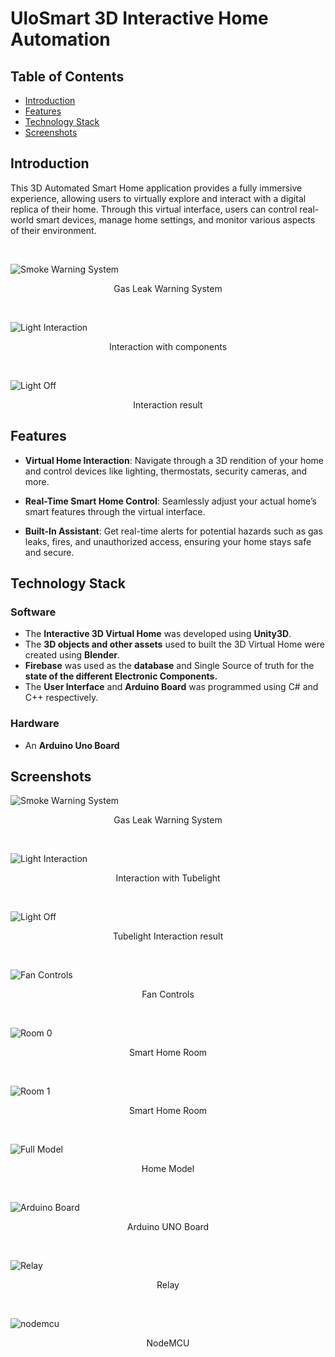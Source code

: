 # UloSmart 3D Interactive Home Automation
## Table of Contents
- [Introduction](#introduction)
- [Features](#features)
- [Technology Stack](#technology-stack)
- [Screenshots](#screenshots)

## Introduction
This 3D Automated Smart Home application provides a fully immersive experience, allowing users to virtually explore and interact with a digital replica of their home. Through this virtual interface, users can control real-world smart devices, manage home settings, and monitor various aspects of their environment.

<br />

![Smoke Warning System](readme_images/smoke_warning_system.jpg)
<p align="middle">Gas Leak Warning System</p>
<br />

![Light Interaction](readme_images/light_interaction.jpg)
<p align="middle">Interaction with components</p>
<br />

![Light Off](readme_images/light_off.jpg)
<p align="middle">Interaction result</p>

## Features
- **Virtual Home Interaction**: Navigate through a 3D rendition of your home and control devices like lighting, thermostats, security cameras, and more.

- **Real-Time Smart Home Control**: Seamlessly adjust your actual home’s smart features through the virtual interface.

- **Built-In Assistant**: Get real-time alerts for potential hazards such as gas leaks, fires, and unauthorized access, ensuring your home stays safe and secure.

## Technology Stack
### Software
- The **Interactive 3D Virtual Home** was developed using **Unity3D**.
- The **3D objects and other assets** used to built the 3D Virtual Home were created using **Blender**.
- **Firebase** was used as the **database** and Single Source of truth for the **state of the different Electronic Components.**
- The **User Interface** and **Arduino Board** was programmed using C# and C++ respectively.

### Hardware
- An **Arduino Uno Board**

## Screenshots
![Smoke Warning System](readme_images/smoke_warning_system.jpg)
<p align="middle">Gas Leak Warning System</p>
<br />

![Light Interaction](readme_images/light_interaction.jpg)
<p align="middle">Interaction with Tubelight<p>
<br />

![Light Off](readme_images/light_off.jpg)
<p align="middle">Tubelight Interaction result</p>
<br />

![Fan Controls](readme_images/fan_controls.jpg)
<p align="middle">Fan Controls</p>
<br />

![Room 0](readme_images/room_overview_0.jpg)
<p align="middle">Smart Home Room</p>
<br />

![Room 1](readme_images/room_overview_1.jpg)
<p align="middle">Smart Home Room</p>
<br />

![Full Model](readme_images/full_model.jpg)
<p align="middle">Home Model</p>
<br />

![Arduino Board](readme_images/arduino_board.jpg)
<p align="middle">Arduino UNO Board</p>
<br />

![Relay](readme_images/relay.jpg)
<p align="middle">Relay</p>
<br />

![nodemcu](readme_images/nodemcu.jpg)
<p align="middle">NodeMCU</p>
<br />
